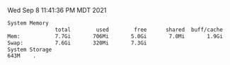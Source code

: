 Wed Sep  8 11:41:36 PM MDT 2021
```bash
System Memory
               total        used        free      shared  buff/cache   available
Mem:           7.7Gi       706Mi       5.0Gi       7.0Mi       1.9Gi       6.7Gi
Swap:          7.6Gi       320Mi       7.3Gi
System Storage
643M	.
```
